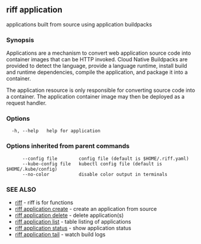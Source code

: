 ## riff application

applications built from source using application buildpacks

### Synopsis

Applications are a mechanism to convert web application source code into
container images that can be HTTP invoked. Cloud Native Buildpacks are provided
to detect the language, provide a language runtime, install build and runtime
dependencies, compile the application, and package it into a container.

The application resource is only responsible for converting source code into a
container. The application container image may then be deployed as a request
handler.

### Options

```
  -h, --help   help for application
```

### Options inherited from parent commands

```
      --config file        config file (default is $HOME/.riff.yaml)
      --kube-config file   kubectl config file (default is $HOME/.kube/config)
      --no-color           disable color output in terminals
```

### SEE ALSO

* [riff](riff.md)	 - riff is for functions
* [riff application create](riff_application_create.md)	 - create an application from source
* [riff application delete](riff_application_delete.md)	 - delete application(s)
* [riff application list](riff_application_list.md)	 - table listing of applications
* [riff application status](riff_application_status.md)	 - show application status
* [riff application tail](riff_application_tail.md)	 - watch build logs

